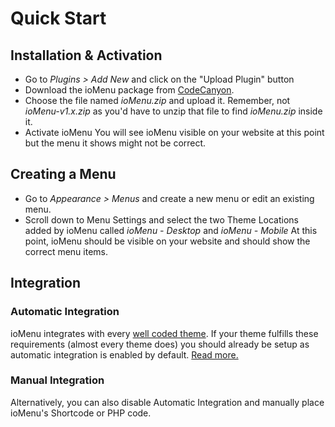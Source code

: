 # Quick Start


## Installation & Activation

* Go to *Plugins > Add New* and click on the "Upload Plugin" button
* Download the ioMenu package from [CodeCanyon](https://codecanyon.net/downloads).
* Choose the file named *ioMenu.zip* and upload it. Remember, not *ioMenu-v1.x.zip* as you'd have to unzip that file to find *ioMenu.zip* inside it.
* Activate ioMenu
You will see ioMenu visible on your website at this point but the menu it shows might not be correct.

## Creating a Menu

* Go to *Appearance > Menus* and create a new menu or edit an existing menu.
* Scroll down to Menu Settings and select the two Theme Locations added by ioMenu called *ioMenu - Desktop* and *ioMenu - Mobile*
At this point, ioMenu should be visible on your website and should show the correct menu items.


## Integration


### Automatic Integration

ioMenu integrates with every [well coded theme](./requirements.md). If your theme fulfills these requirements (almost every theme does) you should already be setup as automatic integration is enabled by  default. [Read more.](./integration.md)


### Manual Integration

Alternatively, you can also disable Automatic Integration and manually place ioMenu's Shortcode or PHP code.

